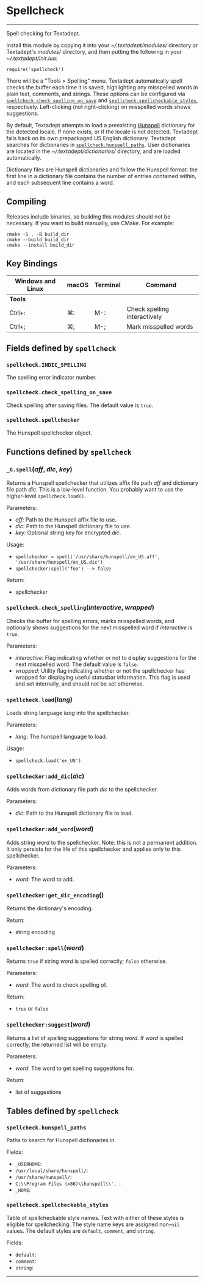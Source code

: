 # Spellcheck
---

Spell checking for Textadept.

Install this module by copying it into your *~/.textadept/modules/* directory or Textadept's
*modules/* directory, and then putting the following in your *~/.textadept/init.lua*:

    require('spellcheck')

There will be a "Tools > Spelling" menu. Textadept automatically spell checks the buffer
each time it is saved, highlighting any misspelled words in plain text, comments, and
strings. These options can be configured via [`spellcheck.check_spelling_on_save`](#spellcheck.check_spelling_on_save) and
[`spellcheck.spellcheckable_styles`](#spellcheck.spellcheckable_styles), respectively. Left-clicking (not right-clicking)
on misspelled words shows suggestions.

By default, Textadept attempts to load a preexisting [Hunspell][] dictionary for
the detected locale. If none exists, or if the locale is not detected, Textadept
falls back on its own prepackaged US English dictionary. Textadept searches for
dictionaries in [`spellcheck.hunspell_paths`](#spellcheck.hunspell_paths). User dictionaries are located in the
*~/.textadept/dictionaries/* directory, and are loaded automatically.

Dictionary files are Hunspell dictionaries and follow the Hunspell format: the first line
in a dictionary file contains the number of entries contained within, and each subsequent
line contains a word.

[Hunspell]: https://hunspell.github.io/

## Compiling

Releases include binaries, so building this modules should not be necessary. If you want
to build manually, use CMake. For example:

    cmake -S . -B build_dir
    cmake --build build_dir
    cmake --install build_dir

## Key Bindings

Windows and Linux | macOS | Terminal | Command
-|-|-|-
**Tools**| | |
Ctrl+: | ⌘: | M-: | Check spelling interactively
Ctrl+; | ⌘; | M-; | Mark misspelled words

## Fields defined by `spellcheck`

<a id="spellcheck.INDIC_SPELLING"></a>
### `spellcheck.INDIC_SPELLING` 

The spelling error indicator number.

<a id="spellcheck.check_spelling_on_save"></a>
### `spellcheck.check_spelling_on_save` 

Check spelling after saving files.
The default value is `true`.

<a id="spellcheck.spellchecker"></a>
### `spellcheck.spellchecker` 

The Hunspell spellchecker object.


## Functions defined by `spellcheck`

<a id="_G.spell"></a>
### `_G.spell`(*aff*, *dic*, *key*)

Returns a Hunspell spellchecker that utilizes affix file path *aff* and dictionary file
path *dic*.
This is a low-level function. You probably want to use the higher-level `spellcheck.load()`.

Parameters:

- *aff*:  Path to the Hunspell affix file to use.
- *dic*:  Path to the Hunspell dictionary file to use.
- *key*:  Optional string key for encrypted *dic*.

Usage:

- `spellchecker = spell('/usr/share/hunspell/en_US.aff', '/usr/share/hunspell/en_US.dic')
`
- `spellchecker:spell('foo') --> false
`

Return:

- spellchecker

<a id="spellcheck.check_spelling"></a>
### `spellcheck.check_spelling`(*interactive*, *wrapped*)

Checks the buffer for spelling errors, marks misspelled words, and optionally shows suggestions
for the next misspelled word if *interactive* is `true`.

Parameters:

- *interactive*:  Flag indicating whether or not to display suggestions for the next
   misspelled word. The default value is `false`.
- *wrapped*:  Utility flag indicating whether or not the spellchecker has wrapped for
   displaying useful statusbar information. This flag is used and set internally, and should
   not be set otherwise.

<a id="spellcheck.load"></a>
### `spellcheck.load`(*lang*)

Loads string language *lang* into the spellchecker.

Parameters:

- *lang*:  The hunspell language to load.

Usage:

- `spellcheck.load('en_US')
`

<a id="spellchecker.add_dic"></a>
### `spellchecker:add_dic`(*dic*)

Adds words from dictionary file path *dic* to the spellchecker.

Parameters:

- *dic*:  Path to the Hunspell dictionary file to load.

<a id="spellchecker.add_word"></a>
### `spellchecker:add_word`(*word*)

Adds string *word* to the spellchecker.
Note: this is not a permanent addition. It only persists for the life of this spellchecker
and applies only to this spellchecker.

Parameters:

- *word*:  The word to add.

<a id="spellchecker.get_dic_encoding"></a>
### `spellchecker:get_dic_encoding`()

Returns the dictionary's encoding.

Return:

- string encoding

<a id="spellchecker.spell"></a>
### `spellchecker:spell`(*word*)

Returns `true` if string *word* is spelled correctly; `false` otherwise.

Parameters:

- *word*:  The word to check spelling of.

Return:

- `true` or `false`

<a id="spellchecker.suggest"></a>
### `spellchecker:suggest`(*word*)

Returns a list of spelling suggestions for string *word*.
If *word* is spelled correctly, the returned list will be empty.

Parameters:

- *word*:  The word to get spelling suggestions for.

Return:

- list of suggestions


## Tables defined by `spellcheck`

<a id="spellcheck.hunspell_paths"></a>
### `spellcheck.hunspell_paths`

Paths to search for Hunspell dictionaries in.

Fields:

- `_USERHOME`: 
- `/usr/local/share/hunspell/`: 
- `/usr/share/hunspell/`: 
- `C:\\Program Files (x86)\\hunspell\\', `: 
- `_HOME`: 

<a id="spellcheck.spellcheckable_styles"></a>
### `spellcheck.spellcheckable_styles`

Table of spellcheckable style names.
Text with either of these styles is eligible for spellchecking.
The style name keys are assigned non-`nil` values. The default styles are `default`,
`comment`, and `string`.

Fields:

- `default`: 
- `comment`: 
- `string`: 

---
